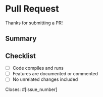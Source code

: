 # Pull Request

Thanks for submitting a PR!

## Summary
<!-- What does your PR do? -->

## Checklist
- [ ] Code compiles and runs
- [ ] Features are documented or commented
- [ ] No unrelated changes included

Closes: #[issue_number]
